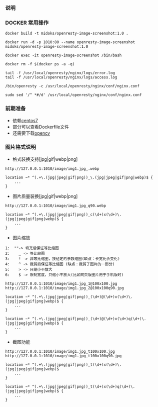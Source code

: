 ### 说明

### DOCKER 常用操作
```
docker build -t midoks/openresty-image-screenshot:1.0 .

docker run -d -p 1010:80 --name openresty-image-screenshot midoks/openresty-image-screenshot:1.0

docker exec -it openresty-image-screenshot /bin/bash

docker rm -f $(docker ps -a -q)

tail -f /usr/local/openresty/nginx/logs/error.log
tail -f /usr/local/openresty/nginx/logs/access.log

/bin/openresty -c /usr/local/openresty/nginx/conf/nginx.conf

sudo sed '/^ *#/d' /usr/local/openresty/nginx/conf/nginx.conf

```

### 前期准备
- 依赖[centos7](https://github.com/midoks/docker-learning/tree/master/centos7)
- 部分可以查看Dockerfile文件
- 还需要下载[opencv](https://github.com/opencv/opencv/archive/2.4.9.tar.gz)


### 图片格式说明

- 格式装换支持[jpg|gif|webp|png]

```
http://127.0.0.1:1010/image/img1.jpg_.webp
```

```
location ~* ^(.+\.(jpg|jpeg|gif|png))_\.(jpg|jpeg|gif|png|webp)$ {
	...
}
```

- 图片质量装换[jpg|gif|webp|png]

```
http://127.0.0.1:1010/image/img1.jpg_q90.webp
```

```
location ~* ^(.+\.(jpg|jpeg|gif|png))_c(\d+)x(\d+)\.(jpg|jpeg|gif|png|webp)$ {
	...
}
```


- 图片缩放 
```
1: 	""-> 填充后保证等比缩图
2:    _ -> 等比缩图
3:    ! -> 非等比缩图，按给定的参数缩图(缺点：长宽比会变化)
4:    ^ -> 裁剪后保证等比缩图 (缺点：裁剪了图片的一部分)
5:    > -> 只缩小不放大
6:    $ -> 限制宽度，只缩小不放大(比如网页版图片用于手机版时)
```

```
http://127.0.0.1:1010/image/img1.jpg_1@100x100.jpg
http://127.0.0.1:1010/image/img1.jpg_2@100x100q90.jpg

```

```
location ~* ^(.+\.(jpg|jpeg|gif|png))_(\d+)@(\d+)x(\d+)\.(jpg|jpeg|gif|png|webp)$ {
	...
}

location ~* ^(.+\.(jpg|jpeg|gif|png))_(\d+)@(\d+)x(\d+)q(\d+)\.(jpg|jpeg|gif|png|webp)$ {
	...
}

```

- 截图功能
```
http://127.0.0.1:1010/image/img1.jpg_t100x100.jpg
http://127.0.0.1:1010/image/img1.jpg_t100x100q90.jpg
```

```
location ~* ^(.+\.(jpg|jpeg|gif|png))_t(\d+)x(\d+)\.(jpg|jpeg|gif|png|webp)$
	...
}

location ~* ^(.+\.(jpg|jpeg|gif|png))_t(\d+)x(\d+)q(\d+)\.(jpg|jpeg|gif|png|webp)$ {
	...
}
```